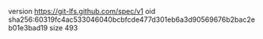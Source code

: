 version https://git-lfs.github.com/spec/v1
oid sha256:60319fc4ac533046040bcbfcde477d301eb6a3d90569676b2bac2eb01e3bad19
size 493
